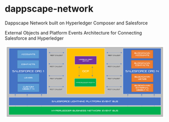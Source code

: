 # dappscape-network
Dappscape Network built on Hyperledger Composer and Salesforce

External Objects and Platform Events Architecture for Connecting Salesforce and Hyperledger

![Architecture](dappscape_architecture.png)

